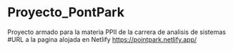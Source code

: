 # Proyecto_PontPark
Proyecto armado para la materia PPII de la carrera de analisis de sistemas
#URL a la pagina alojada en Netlify
https://pointpark.netlify.app/
